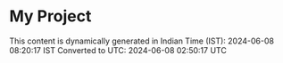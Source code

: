 # My Project

This content is dynamically generated in Indian Time (IST): 2024-06-08 08:20:17 IST
Converted to UTC: 2024-06-08 02:50:17 UTC
